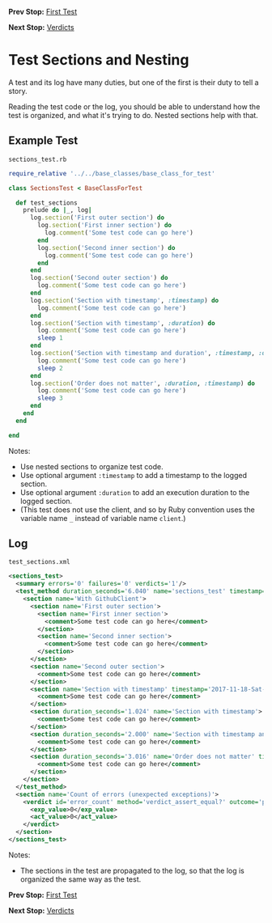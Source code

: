 <!--- GENERATED FILE, DO NOT EDIT --->
**Prev Stop:** [First Test](./First.md#first-test)

**Next Stop:** [Verdicts](./Verdicts.md#verdicts)


# Test Sections and Nesting

A test and its log have many duties, but one of the first is their duty to tell a story.

Reading the test code or the log, you should be able to understand how the test is organized, and what it's trying to do.  Nested sections help with that.

## Example Test

<code>sections_test.rb</code>
```ruby
require_relative '../../base_classes/base_class_for_test'

class SectionsTest < BaseClassForTest

  def test_sections
    prelude do |_, log|
      log.section('First outer section') do
        log.section('First inner section') do
          log.comment('Some test code can go here')
        end
        log.section('Second inner section') do
          log.comment('Some test code can go here')
        end
      end
      log.section('Second outer section') do
        log.comment('Some test code can go here')
      end
      log.section('Section with timestamp', :timestamp) do
        log.comment('Some test code can go here')
      end
      log.section('Section with timestamp', :duration) do
        log.comment('Some test code can go here')
        sleep 1
      end
      log.section('Section with timestamp and duration', :timestamp, :duration) do
        log.comment('Some test code can go here')
        sleep 2
      end
      log.section('Order does not matter', :duration, :timestamp) do
        log.comment('Some test code can go here')
        sleep 3
      end
    end
  end

end
```

Notes:

- Use nested sections to organize test code.
- Use optional argument `:timestamp` to add a timestamp to the logged section.
- Use optional argument `:duration` to add an execution duration to the logged section.
- (This test does not use the client, and so by Ruby convention uses the variable name `_` instead of variable name `client`.)

## Log

<code>test_sections.xml</code>
```xml
<sections_test>
  <summary errors='0' failures='0' verdicts='1'/>
  <test_method duration_seconds='6.040' name='sections_test' timestamp='2017-11-18-Sat-13.24.20.398'>
    <section name='With GithubClient'>
      <section name='First outer section'>
        <section name='First inner section'>
          <comment>Some test code can go here</comment>
        </section>
        <section name='Second inner section'>
          <comment>Some test code can go here</comment>
        </section>
      </section>
      <section name='Second outer section'>
        <comment>Some test code can go here</comment>
      </section>
      <section name='Section with timestamp' timestamp='2017-11-18-Sat-13.24.20.398'>
        <comment>Some test code can go here</comment>
      </section>
      <section duration_seconds='1.024' name='Section with timestamp'>
        <comment>Some test code can go here</comment>
      </section>
      <section duration_seconds='2.000' name='Section with timestamp and duration' timestamp='2017-11-18-Sat-13.24.21.422'>
        <comment>Some test code can go here</comment>
      </section>
      <section duration_seconds='3.016' name='Order does not matter' timestamp='2017-11-18-Sat-13.24.23.422'>
        <comment>Some test code can go here</comment>
      </section>
    </section>
  </test_method>
  <section name='Count of errors (unexpected exceptions)'>
    <verdict id='error_count' method='verdict_assert_equal?' outcome='passed' volatile='true'>
      <exp_value>0</exp_value>
      <act_value>0</act_value>
    </verdict>
  </section>
</sections_test>
```

Notes:

- The sections in the test are propagated to the log, so that the log is organized the same way as the test.

**Prev Stop:** [First Test](./First.md#first-test)

**Next Stop:** [Verdicts](./Verdicts.md#verdicts)

